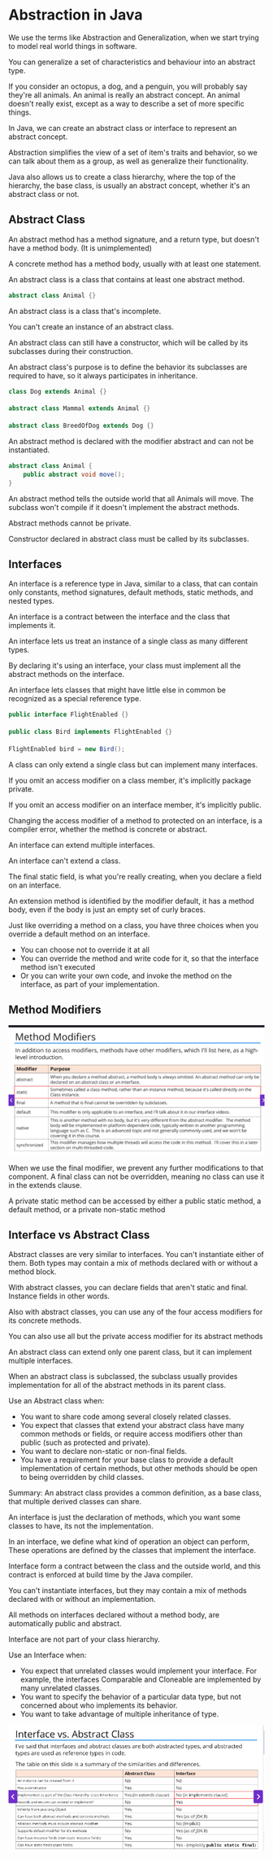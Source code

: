 # Abstraction in Java

We use the terms like Abstraction and Generalization, when we start trying to model real world things in software.

You can generalize a set of characteristics and behaviour into an abstract type.

If you consider an octopus, a dog, and a penguin, you will probably say they're all animals.
An animal is really an abstract concept. An animal doesn't really exist, except as a way to describe a set of more specific things.

In Java, we can create an abstract class or interface to represent an abstract concept.

Abstraction simplifies the view of a set of item's traits and behavior, so we can talk about them as a group, as well as generalize their functionality.

Java also allows us to create a class hierarchy, where the top of the hierarchy, the base class, is usually an abstract concept, whether it's an abstract class or not.


## Abstract Class

An abstract method has a method signature, and a return type, but doesn't have a method body. (It is unimplemented)

A concrete method has a method body, usually with at least one statement.

An abstract class is a class that contains at least one abstract method.

```java
abstract class Animal {}
```

An abstract class is a class that's incomplete.

You can't create an instance of an abstract class.

An abstract class can still have a constructor, which will be called by its subclasses during their construction.

An abstract class's purpose is to define the behavior its subclasses are required to have, so it always participates in inheritance.

```java
class Dog extends Animal {}

abstract class Mammal extends Animal {}

abstract class BreedOfDog extends Dog {}
```

An abstract method is declared with the modifier abstract and can not be instantiated.

```java
abstract class Animal {
    public abstract void move();
}
```

An abstract method tells the outside world that all Animals will move. The subclass won't compile if it doesn't implement the abstract methods.

Abstract methods cannot be private.

Constructor declared in abstract class must be called by its subclasses.

## Interfaces

An interface is a reference type in Java, similar to a class, that can contain only constants, method signatures, default methods, static methods, and nested types.

An interface is a contract between the interface and the class that implements it.

An interface lets us treat an instance of a single class as many different types.

By declaring it's using an interface, your class must implement all the abstract methods on the interface.

An interface lets classes that might have little else in common be recognized as a special reference type.

```java
public interface FlightEnabled {}

public class Bird implements FlightEnabled {}

FlightEnabled bird = new Bird();
```

A class can only extend a single class but can implement many interfaces.

If you omit an access modifier on a class member, it's implicitly package private.

If you omit an access modifier on an interface member, it's implicitly public.

Changing the access modifier of a method to protected on an interface, is a compiler error, whether the method is concrete or abstract.

An interface can extend multiple interfaces.

An interface can't extend a class.

The final static field, is what you're really creating, when you declare a field on an interface.

An extension method is identified by the modifier default, it has a method body, even if the body is just an empty set of curly braces.

Just like overriding a method on a class, you have three choices when you override a default method on an interface.

- You can choose not to override it at all
- You can override the method and write code for it, so that the interface method isn't executed
- Or you can write your own code, and invoke the method on the interface, as part of your implementation.

## Method Modifiers

![method modifiers](img.png)

When we use the final modifier, we prevent any further modifications to that component.
A final class can not be overridden, meaning no class can use it in the extends clause.

A private static method can be accessed by either a public static method, a default method, or a private non-static method


## Interface vs Abstract Class

Abstract classes are very similar to interfaces. You can't instantiate either of them. Both types may contain a mix of methods declared with or without a method block.

With abstract classes, you can declare fields that aren't static and final. Instance fields in other words.

Also with abstract classes, you can use any of the four access modifiers for its concrete methods.

You can also use all but the private access modifier for its abstract methods

An abstract class can extend only one parent class, but it can implement multiple interfaces.

When an abstract class is subclassed, the subclass usually provides implementation for all of the abstract methods in its parent class.

Use an Abstract class when:

- You want to share code among several closely related classes.
- You expect that classes that extend your abstract class have many common methods or fields, or require access modifiers other than public (such as protected and private).
- You want to declare non-static or non-final fields. 
- You have a requirement for your base class to provide a default implementation of certain methods, but other methods should be open to being overridden by child classes.

Summary: An abstract class provides a common definition, as a base class, that multiple derived classes can share.


An interface is just the declaration of methods, which you want some classes to have, its not the implementation.

In an interface, we define what kind of operation an object can perform, These operations are defined by the classes that implement the interface.

Interface form a contract between the class and the outside world, and this contract is enforced at build time by the Java compiler.

You can't instantiate interfaces, but they may contain a mix of methods declared with or without an implementation.

All methods on interfaces declared without a method body, are automatically public and abstract.

Interface are not part of your class hierarchy.

Use an Interface when:

- You expect that unrelated classes would implement your interface. For example, the interfaces Comparable and Cloneable are implemented by many unrelated classes.
- You want to specify the behavior of a particular data type, but not concerned about who implements its behavior.
- You want to take advantage of multiple inheritance of type.

![Interface vs Abstract Class](img_1.png)
